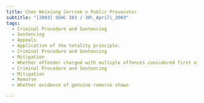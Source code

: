 ```yaml
---
title: Chen Weixiong Jerriek v Public Prosecutor 
subtitle: "[2003] SGHC 103 / 30\_April\_2003"
tags:
  - Criminal Procedure and Sentencing
  - Sentencing
  - Appeals
  - Application of the totality principle.
  - Criminal Procedure and Sentencing
  - Mitigation
  - Whether offender charged with multiple offences considered first offender
  - Criminal Procedure and Sentencing
  - Mitigation
  - Remorse
  - Whether evidence of genuine remorse shown

---
```


